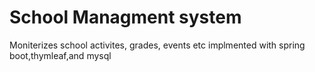 # School Managment system
Moniterizes school activites, grades, events etc
implmented with spring boot,thymleaf,and mysql
